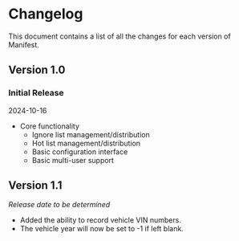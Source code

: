 # Changelog

This document contains a list of all the changes for each version of Manifest.


## Version 1.0

### Initial Release

2024-10-16

- Core functionality
    - Ignore list management/distribution
    - Hot list management/distribution
    - Basic configuration interface
    - Basic multi-user support


## Version 1.1

*Release date to be determined*

- Added the ability to record vehicle VIN numbers.
- The vehicle year will now be set to -1 if left blank.
